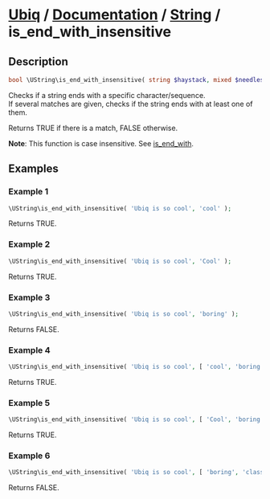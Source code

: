 [Ubiq](https://github.com/Pixel418/Ubiq#readme) / [Documentation](../index.md#readme) / [String](../index.md#string) / is_end_with_insensitive
======


Description
-------- 

```php
bool \UString\is_end_with_insensitive( string $haystack, mixed $needles );
```

Checks if a string ends with a specific character/sequence. <br>
If several matches are given, checks if the string ends with at least one of them.

Returns TRUE if there is a match, FALSE otherwise.

**Note**: This function is case insensitive. See [is_end_with](./is_end_with.md#readme).



Examples
--------

### Example 1

```php
\UString\is_end_with_insensitive( 'Ubiq is so cool', 'cool' );
```
Returns TRUE.

### Example 2

```php
\UString\is_end_with_insensitive( 'Ubiq is so cool', 'Cool' );
```
Returns TRUE.

### Example 3

```php
\UString\is_end_with_insensitive( 'Ubiq is so cool', 'boring' );
```
Returns FALSE.

### Example 4

```php
\UString\is_end_with_insensitive( 'Ubiq is so cool', [ 'cool', 'boring' ] );
```
Returns TRUE.

### Example 5

```php
\UString\is_end_with_insensitive( 'Ubiq is so cool', [ 'Cool', 'boring' ] );
```
Returns TRUE.

### Example 6

```php
\UString\is_end_with_insensitive( 'Ubiq is so cool', [ 'boring', 'classy' ] );
```
Returns FALSE.
